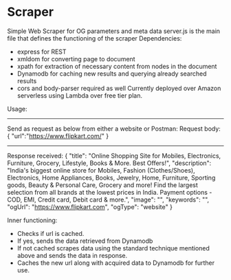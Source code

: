# Scraper
Simple Web Scraper for OG parameters and meta data
server.js is the main file that defines the functioning of the scraper 
Dependencies:  
- express for REST
- xmldom for converting page to document 
- xpath for extraction of necessary content from nodes in the document
- Dynamodb for caching new results and querying already searched results
- cors and body-parser required as well
Currently deployed over Amazon serverless using Lambda over free tier plan. 

Usage: 

--------------------------------------------------------
Send as request as below from either a website or Postman: 
Request body: 
{
    "url":"https://www.flipkart.com/"
}

--------------------------------------------------------
Response received: 
{
    "title": "Online Shopping Site for Mobiles, Electronics, Furniture, Grocery, Lifestyle, Books & More. Best Offers!",
    "description": "India's biggest online store for Mobiles, Fashion (Clothes/Shoes), Electronics, Home Appliances, Books, Jewelry, Home, Furniture, Sporting goods, Beauty & Personal Care, Grocery and more! Find the largest selection from all brands at the lowest prices in India. Payment options - COD, EMI, Credit card, Debit card & more.",
    "image": "",
    "keywords": "",
    "ogUrl": "https://www.flipkart.com",
    "ogType": "website"
}

Inner functioning: 
- Checks if url is cached. 
- If yes, sends the data retrieved from Dynamodb
- If not cached scrapes data using the standard technique mentioned above and sends the data in response. 
- Caches the new url along with acquired data to Dynamodb for further use. 
